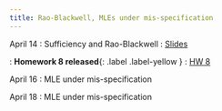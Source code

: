```yaml
---
title: Rao-Blackwell, MLEs under mis-specification 
---
```


April 14
: Sufficiency and Rao-Blackwell
  : [Slides](https://sta711-s25.github.io/slides/lecture_33.pdf)
  
: **Homework 8 released**{: .label .label-yellow }
  : [HW 8](https://sta711-s25.github.io/homework/HW8.pdf)
      
April 16
: MLE under mis-specification

April 18
: MLE under mis-specification